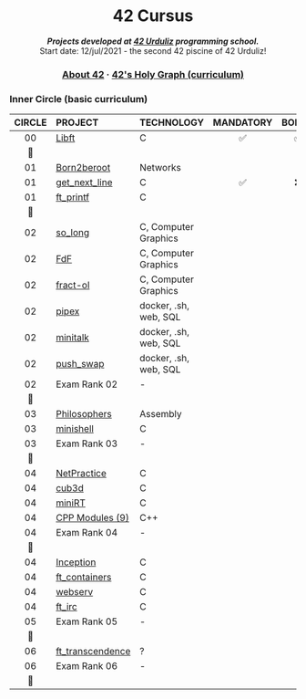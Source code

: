 <h1 align="center">
	42 Cursus
</h1>
<p align="center">
	<b><i>Projects developed at <a href="https://www.42urduliz.com/">42 Urduliz</a> programming school.</i></b><br>
	Start date: 12/jul/2021 - the second 42 piscine of 42 Urduliz!
</p>

<h3 align="center">
	<a href="#%EF%B8%8F-about-42">About 42</a>
	<span> · </span>
	<a href="#-42s-galaxy-curriculum">42's Holy Graph (curriculum)</a>
</h3>


### Inner Circle (basic curriculum)

|CIRCLE	|PROJECT															|TECHNOLOGY				|MANDATORY					|BONUS					|
|:-:	|:--																|:--					|:-:						|:-:					|
|00		|[Libft](https://github.com/Anhema/42-Cursus/tree/main/libft)		|C						|:white_check_mark:			|:white_check_mark:		|
|:dizzy:|																	|						|							|						|
|01		|[Born2beroot]()													|Networks				|							|						|
|01		|[get_next_line](https://github.com/Anhema/42-Cursus/tree/main/get_next_line)|C				|:white_check_mark:			|:x:					|
|01		|[ft_printf]()														|C						|							|						|
|:dizzy:|																	|						|							|						|
|02		|[so_long]()														|C, Computer Graphics	|							|						|
|02		|[FdF]()															|C, Computer Graphics	|							|						|
|02		|[fract-ol]()														|C, Computer Graphics	|							|						|
|02		|[pipex]()															|docker, .sh, web, SQL	|							|						|
|02		|[minitalk]()														|docker, .sh, web, SQL	|							|						|
|02		|[push_swap]()														|docker, .sh, web, SQL	|							|						|
|02		|Exam Rank 02														|-						|							|						|
|:dizzy:|																	|						|							|						|
|03		|[Philosophers]()													|Assembly				|							|						|
|03		|[minishell]()														|C						|							|						|
|03		|Exam Rank 03														|-						|							|						|
|:dizzy:|																	|						|							|						|
|04		|[NetPractice]()													|C						|							|						|
|04		|[cub3d]()															|C						|							|						|
|04		|[miniRT]()															|C						|							|						|
|04		|[CPP Modules (9)]()												|C++					|							|						|
|04		|Exam Rank 04														|-						|							|						|
|:dizzy:|																	|						|							|						|
|04		|[Inception]()														|C						|							|						|
|04		|[ft_containers]()													|C						|							|						|
|04		|[webserv]()														|C						|							|						|
|04		|[ft_irc]()															|C						|							|						|
|05		|Exam Rank 05														|-						|							|						|
|:dizzy:|																	|						|							|						|
|06		|[ft_transcendence]()												|?						|							|						|
|06		|Exam Rank 06														|-						|							|						|
|:dizzy:|																	|						|							|						|
